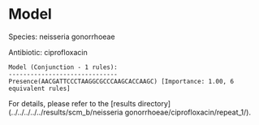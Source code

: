 
# Model

Species: neisseria gonorrhoeae

Antibiotic: ciprofloxacin

```
Model (Conjunction - 1 rules):
------------------------------
Presence(AACGATTCCCTAAGGCGCCCAAGCACCAAGC) [Importance: 1.00, 6 equivalent rules]

```

For details, please refer to the [results directory](../../../../../results/scm_b/neisseria gonorrhoeae/ciprofloxacin/repeat_1/).

